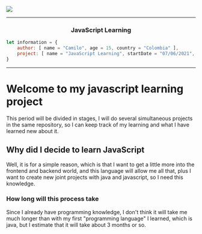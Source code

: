 <!-- Badges -->
<a href="https://www.codacy.com/gh/vCamilx/javascript-learning/dashboard?utm_source=github.com&amp;utm_medium=referral&amp;utm_content=vCamilx/javascript-learning&amp;utm_campaign=Badge_Grade"><img src="https://app.codacy.com/project/badge/Grade/694da0f756bd4630b315453165e03498"/></a>

---

<!-- Header -->
<h3 align="center">JavaScript Learning</h3>

```javascript
let information = {
    author: [ name = "Camilo", age = 15, country = "Colombia" ],
    project: [ name = "JavaScript Learning", startDate = "07/06/2021", finishDate = undefined ]
}
```

---

<!-- Information -->
# Welcome to my javascript learning project

This period will be divided in stages, I will do several simultaneous projects in the same repository, so I can keep track of my learning and what I have learned new about it.

## Why did I decide to learn JavaScript

Well, it is for a simple reason, which is that I want to get a little more into the frontend and backend world, and this language will allow me all that, plus I want to create new joint projects with java and javascript, so I need this knowledge.

### How long will this process take

Since I already have programming knowledge, I don't think it will take me much longer than with my first "programming language" I learned, which is java, but I estimate that it will take about 3 months or so.